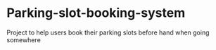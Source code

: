 # Parking-slot-booking-system
Project to help users book their parking slots before hand when going somewhere

